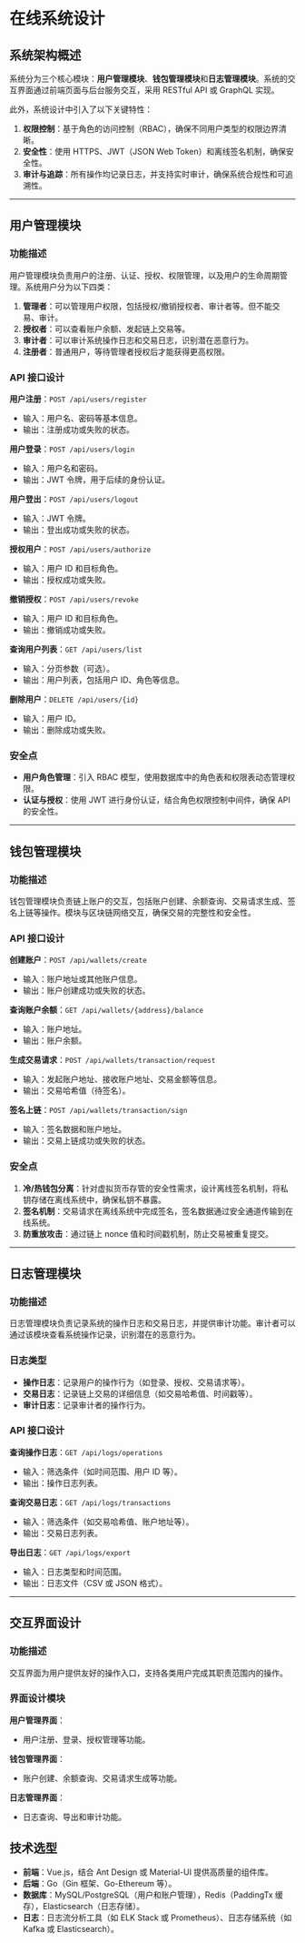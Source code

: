# 在线系统设计

## **系统架构概述**

系统分为三个核心模块：**用户管理模块**、**钱包管理模块**和**日志管理模块**。系统的交互界面通过前端页面与后台服务交互，采用 RESTful API 或 GraphQL 实现。

此外，系统设计中引入了以下关键特性：
1. **权限控制**：基于角色的访问控制（RBAC），确保不同用户类型的权限边界清晰。
2. **安全性**：使用 HTTPS、JWT（JSON Web Token）和离线签名机制，确保安全性。
3. **审计与追踪**：所有操作均记录日志，并支持实时审计，确保系统合规性和可追溯性。

---

## **用户管理模块**

### **功能描述**
用户管理模块负责用户的注册、认证、授权、权限管理，以及用户的生命周期管理。系统用户分为以下四类：
1. **管理者**：可以管理用户权限，包括授权/撤销授权者、审计者等。但不能交易、审计。
2. **授权者**：可以查看账户余额、发起链上交易等。
3. **审计者**：可以审计系统操作日志和交易日志，识别潜在恶意行为。
4. **注册者**：普通用户，等待管理者授权后才能获得更高权限。

### **API 接口设计**
**用户注册**：`POST /api/users/register`

- 输入：用户名、密码等基本信息。
- 输出：注册成功或失败的状态。

**用户登录**：`POST /api/users/login`

- 输入：用户名和密码。
- 输出：JWT 令牌，用于后续的身份认证。

**用户登出**：`POST /api/users/logout`

- 输入：JWT 令牌。
- 输出：登出成功或失败的状态。

**授权用户**：`POST /api/users/authorize`

- 输入：用户 ID 和目标角色。
- 输出：授权成功或失败。

**撤销授权**：`POST /api/users/revoke`

- 输入：用户 ID 和目标角色。
- 输出：撤销成功或失败。

**查询用户列表**：`GET /api/users/list`

- 输入：分页参数（可选）。
- 输出：用户列表，包括用户 ID、角色等信息。

**删除用户**：`DELETE /api/users/{id}`

- 输入：用户 ID。
- 输出：删除成功或失败。

### **安全点**
- **用户角色管理**：引入 RBAC 模型，使用数据库中的角色表和权限表动态管理权限。
- **认证与授权**：使用 JWT 进行身份认证，结合角色权限控制中间件，确保 API 的安全性。

---

## **钱包管理模块**

### **功能描述**
钱包管理模块负责链上账户的交互，包括账户创建、余额查询、交易请求生成、签名上链等操作。模块与区块链网络交互，确保交易的完整性和安全性。

### **API 接口设计**
**创建账户**：`POST /api/wallets/create`

- 输入：账户地址或其他账户信息。
- 输出：账户创建成功或失败的状态。

**查询账户余额**：`GET /api/wallets/{address}/balance`

- 输入：账户地址。
- 输出：账户余额。

**生成交易请求**：`POST /api/wallets/transaction/request`

- 输入：发起账户地址、接收账户地址、交易金额等信息。
- 输出：交易哈希值（待签名）。

**签名上链**：`POST /api/wallets/transaction/sign`

- 输入：签名数据和账户地址。
- 输出：交易上链成功或失败的状态。

### **安全点**
1. **冷/热钱包分离**：针对虚拟货币存管的安全性需求，设计离线签名机制，将私钥存储在离线系统中，确保私钥不暴露。
1. **签名机制**：交易请求在离线系统中完成签名，签名数据通过安全通道传输到在线系统。
1. **防重放攻击**：通过链上 nonce 值和时间戳机制，防止交易被重复提交。

---

## **日志管理模块**

### **功能描述**
日志管理模块负责记录系统的操作日志和交易日志，并提供审计功能。审计者可以通过该模块查看系统操作记录，识别潜在的恶意行为。

### **日志类型**
- **操作日志**：记录用户的操作行为（如登录、授权、交易请求等）。
- **交易日志**：记录链上交易的详细信息（如交易哈希值、时间戳等）。
- **审计日志**：记录审计者的操作行为。

### **API 接口设计**
**查询操作日志**：`GET /api/logs/operations`

- 输入：筛选条件（如时间范围、用户 ID 等）。
- 输出：操作日志列表。

**查询交易日志**：`GET /api/logs/transactions`

- 输入：筛选条件（如交易哈希值、账户地址等）。
- 输出：交易日志列表。

**导出日志**：`GET /api/logs/export`

- 输入：日志类型和时间范围。
- 输出：日志文件（CSV 或 JSON 格式）。

---

## **交互界面设计**

### **功能描述**
交互界面为用户提供友好的操作入口，支持各类用户完成其职责范围内的操作。
### **界面设计模块**
**用户管理界面**：

- 用户注册、登录、授权管理等功能。

**钱包管理界面**：

- 账户创建、余额查询、交易请求生成等功能。

**日志管理界面**：

- 日志查询、导出和审计功能。

## **技术选型**
- **前端**：Vue.js，结合 Ant Design 或 Material-UI 提供高质量的组件库。
- **后端**：Go（Gin 框架、Go-Ethereum 等）。
- **数据库**：MySQL/PostgreSQL（用户和账户管理），Redis（PaddingTx 缓存），Elasticsearch（日志存储）。
- **日志**：日志流分析工具（如 ELK Stack 或 Prometheus）、日志存储系统（如 Kafka 或 Elasticsearch）。
